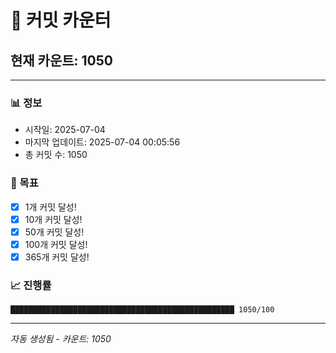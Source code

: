 # 🔢 커밋 카운터

## 현재 카운트: 1050

---

### 📊 정보
- 시작일: 2025-07-04
- 마지막 업데이트: 2025-07-04 00:05:56
- 총 커밋 수: 1050

### 🎯 목표
- [x] 1개 커밋 달성!
- [x] 10개 커밋 달성!
- [x] 50개 커밋 달성!
- [x] 100개 커밋 달성!
- [x] 365개 커밋 달성!

### 📈 진행률
```
██████████████████████████████████████████████████ 1050/100
```

---
*자동 생성됨 - 카운트: 1050*
